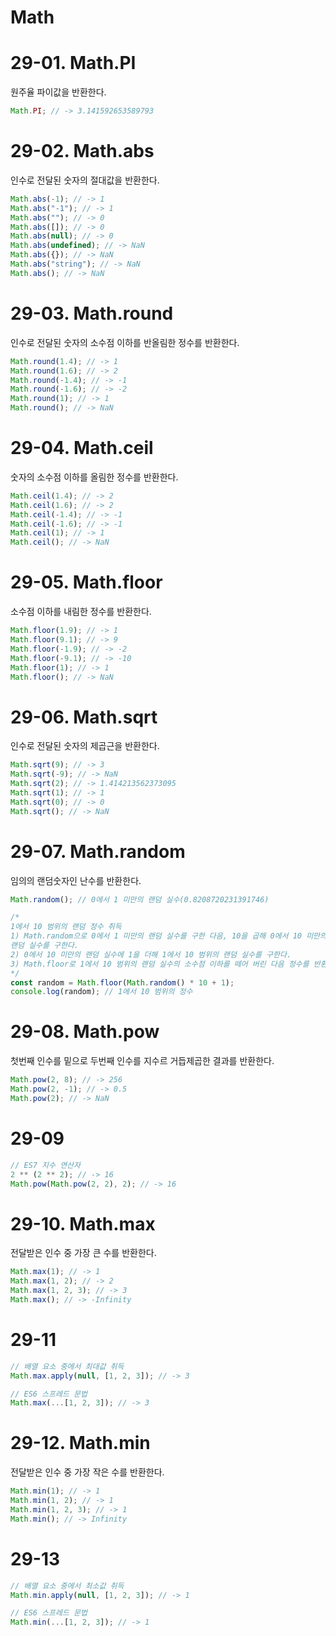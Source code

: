 # Math

# 29-01. Math.PI

원주율 파이값을 반환한다.

```javascript
Math.PI; // -> 3.141592653589793
```

# 29-02. Math.abs

인수로 전달된 숫자의 절대값을 반환한다.

```javascript
Math.abs(-1); // -> 1
Math.abs("-1"); // -> 1
Math.abs(""); // -> 0
Math.abs([]); // -> 0
Math.abs(null); // -> 0
Math.abs(undefined); // -> NaN
Math.abs({}); // -> NaN
Math.abs("string"); // -> NaN
Math.abs(); // -> NaN
```

# 29-03. Math.round

인수로 전달된 숫자의 소수점 이하를 반올림한 정수를 반환한다.

```javascript
Math.round(1.4); // -> 1
Math.round(1.6); // -> 2
Math.round(-1.4); // -> -1
Math.round(-1.6); // -> -2
Math.round(1); // -> 1
Math.round(); // -> NaN
```

# 29-04. Math.ceil

숫자의 소수점 이하를 올림한 정수를 반환한다.

```javascript
Math.ceil(1.4); // -> 2
Math.ceil(1.6); // -> 2
Math.ceil(-1.4); // -> -1
Math.ceil(-1.6); // -> -1
Math.ceil(1); // -> 1
Math.ceil(); // -> NaN
```

# 29-05. Math.floor

소수점 이하를 내림한 정수를 반환한다.

```javascript
Math.floor(1.9); // -> 1
Math.floor(9.1); // -> 9
Math.floor(-1.9); // -> -2
Math.floor(-9.1); // -> -10
Math.floor(1); // -> 1
Math.floor(); // -> NaN
```

# 29-06. Math.sqrt

인수로 전달된 숫자의 제곱근을 반환한다.

```javascript
Math.sqrt(9); // -> 3
Math.sqrt(-9); // -> NaN
Math.sqrt(2); // -> 1.414213562373095
Math.sqrt(1); // -> 1
Math.sqrt(0); // -> 0
Math.sqrt(); // -> NaN
```

# 29-07. Math.random

임의의 랜덤숫자인 난수를 반환한다.

```javascript
Math.random(); // 0에서 1 미만의 랜덤 실수(0.8208720231391746)

/*
1에서 10 범위의 랜덤 정수 취득
1) Math.random으로 0에서 1 미만의 랜덤 실수를 구한 다음, 10을 곱해 0에서 10 미만의
랜덤 실수를 구한다.
2) 0에서 10 미만의 랜덤 실수에 1을 더해 1에서 10 범위의 랜덤 실수를 구한다.
3) Math.floor로 1에서 10 범위의 랜덤 실수의 소수점 이하를 떼어 버린 다음 정수를 반환한다.
*/
const random = Math.floor(Math.random() * 10 + 1);
console.log(random); // 1에서 10 범위의 정수
```

# 29-08. Math.pow

첫번째 인수를 밑으로 두번째 인수를 지수르 거듭제곱한 결과를 반환한다.

```javascript
Math.pow(2, 8); // -> 256
Math.pow(2, -1); // -> 0.5
Math.pow(2); // -> NaN
```

# 29-09

```javascript
// ES7 지수 연산자
2 ** (2 ** 2); // -> 16
Math.pow(Math.pow(2, 2), 2); // -> 16
```

# 29-10. Math.max

전달받은 인수 중 가장 큰 수를 반환한다.

```javascript
Math.max(1); // -> 1
Math.max(1, 2); // -> 2
Math.max(1, 2, 3); // -> 3
Math.max(); // -> -Infinity
```

# 29-11

```javascript
// 배열 요소 중에서 최대값 취득
Math.max.apply(null, [1, 2, 3]); // -> 3

// ES6 스프레드 문법
Math.max(...[1, 2, 3]); // -> 3
```

# 29-12. Math.min

전달받은 인수 중 가장 작은 수를 반환한다.

```javascript
Math.min(1); // -> 1
Math.min(1, 2); // -> 1
Math.min(1, 2, 3); // -> 1
Math.min(); // -> Infinity
```

# 29-13

```javascript
// 배열 요소 중에서 최소값 취득
Math.min.apply(null, [1, 2, 3]); // -> 1

// ES6 스프레드 문법
Math.min(...[1, 2, 3]); // -> 1
```
